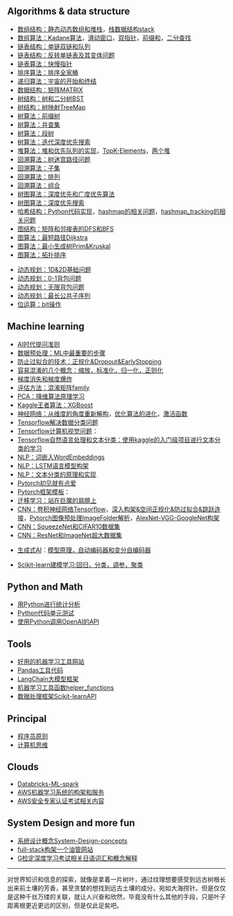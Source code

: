 ## Algorithms & data structure
- [数组结构：静态动态数组和堆栈](algo/arrays.md)，[栈数据结构stack](algo/stack.md)
- [数组算法：Kadane算法](algo/kadane.md)，[滑动窗口](algo/sliding-window.md)，[双指针](algo/two-pointers.md)，[前缀和](algo/prefix-sums.md)，[二分查找](algo/binarysearch.md)
- [链表结构：单链双链和队列](algo/linkedlist.md)
- [链表结构：反转单链表及其变体问题](algo/reverse-linkedlist.md)
- [链表算法：快慢指针](algo/fast-slow-pointers.md)
- [排序算法：排序全家桶](algo/sort.md)
- [递归算法：宇宙的开始和终结](algo/recursion.md)
- [数据结构：矩阵MATRIX](algo/matrix.md)
- [树结构：树和二分树BST](algo/binarytree.md)
- [树结构：树映射TreeMap](algo/treemap.md)
- [树算法：前缀树](algo/trie.md)
- [树算法：并查集](algo/union-find.md)
- [树算法：段树](algo/segmenttree.md)
- [树算法：迭代深度优先搜索](algo/iterativedfs.md)
- [堆算法：堆和优先队列的实现](algo/heap.md)，[TopK-Elements](algo/topk-elements.md)，[两个堆](algo/two-heaps.md)
- [回溯算法：树迷宫路径问题](algo/treemaze.md)
- [回溯算法：子集](algo/subsets.md)
- [回溯算法：排列](algo/combinations.md)
- [回溯算法：组合](algo/permutations.md)
- [树图算法：深度优先和广度优先算法](algo/dfsbfs.md)
- [树图算法：深度优先搜索](algo/dfs.md)
- [哈希结构：Python代码实现](algo/hash.md)，[hashmap的相关问题](algo/hashmap.md)，[hashmap_tracking的相关问题](algo/hashmap_tracking.md)
- [图结构：矩阵和邻接表的DFS和BFS](algo/graphs.md)
- [图算法：最短路径Dijkstra](algo/dijkstra.md)
- [图算法：最小生成树Prim&Kruskal](algo/prim-kruskal.md)
- [图算法：拓扑排序](algo/toplogical-sort.md)
<!-- [区间合并问题merge-intervals，任务调度问题印象深刻](algo/merge-intervals.md) -->
- [动态规划：1D&2D基础问题](algo/dp.md)
- [动态规划：0-1背包问题](algo/01knapsack.md)
- [动态规划：无限背包问题](algo/unboundedknapsack.md)
- [动态规划：最长公共子序列](algo/lcs.md)
- [位运算：bit操作](algo/bit-operations.md)

## Machine learning
- [AI时代提问准则](ml/ai-4-prompt.md)
- [数据预处理：ML中最重要的步骤](ml/feature-engineering.md)
- [防止过拟合的技术：正规化&Dropout&EarlyStopping](ml/overfit.md)
- [容易混淆的几个概念：缩放，标准化，归一化，正则化](ml/some-confusion-words.md)
- [梯度消失和梯度爆炸](ml/gradient-problems.md)
- [评估方法：混淆矩阵family](ml/confusion-matrix.md)
- [PCA：降维算法原理学习](ml/pca.md)
- [Kaggle王者算法：XGBoost](ml/xgboost.md)
- [神经网络：从维度的角度重新解构](ml/nn-the-dim.md)，[优化算法的进化](ml/nn-optimizer.md)，[激活函数](ml/nn-activation.md)
- [Tensorflow解决数据分类问题](ml/tensorflow-classification.md)
- [Tensorflow计算机视觉问题](ml/tensorflow-cv.md)：
- [Tensorflow自然语言处理和文本分类：使用kaggle的入门级项目进行文本分类的学习](ml/tensorflow-nlp.md)
- [NLP：词嵌入WordEmbeddings](ml/wordembeddings.md)
- [NLP：LSTM语言模型构架](ml/lstm-llm.md)
- [NLP：文本分类的原理和实现](ml/text-classification.md)
- [Pytorch初见就有点爱](ml/pytorch-firsttime.md)
- [Pytorch框架模板](ml/pytorch-template.md)：
- [迁移学习：站在巨魔的肩膀上](ml/transfer-learning.md)
- [CNN：卷积神经网络Tensorflow](ml/cnn.md)，[深入构架&空间正规化&防过拟合&跳跃连接](ml/cnn-arch.md)，[Pytorch图像预处理ImageFolder解析](ml/pytorch-imagefolder.md)，[AlexNet-VGG-GoogleNet构架](ml/cnn-3net.md)
- [CNN：SqueezeNet和CIFAR10数据集](ml/squeezenet.md)
- [CNN：ResNet和ImageNet超大数据集](ml/resnet.md)
<!-- - RNN：[循环神经网络RNN&LSTM代码实现](ml/rnn.md) -->
- [生成式AI](ml/generativeai.md)：[模型原理，自动编码器和变分自编码器](ml/autoencoders.md)
<!-- [生成对抗网络GAN解析](ml/gan.md) -->
<!-- [项目实践：简单的数据增强之基于GANs实现](ml/pj-augmentation-gans.md) -->
- [Scikit-learn建模学习:回归，分类，调参，聚类](ml/scikit-learn-data-modeling.md)

## Python and Math
- [用Python进行统计分析](python/statistics-with-python.md)
- [Python代码单元测试](python/codetest.md)
- [使用Python调用OpenAI的API](ml/open-ai.md)

## Tools
- [好用的机器学习工具网站](tools/tool-site-for-study.md)
- [Pandas工具代码](tools/pandas.md)
- [LangChain大模型框架](tools/langchain.md)
- [机器学习工具函数helper_functions](tools/ml-helper-functions.md)
- [数据处理框架Scikit-learnAPI](tools/feature-selection-sklearn.md)

## Principal
- [程序员原则](principals/whats-not-change.md)
- [计算机思维](principals/computeritize.md)

## Clouds
- [Databricks-ML-spark](clouds/databricks-ml-spark.md)
- [AWS机器学习系统的构架和服务](clouds/aws-with-ml.md)
- [AWS安全专家认证考试相关内容](clouds/aws-with-security.md)

## System Design and more fun
- [系统设计概念System-Design-concepts](morefun/system-design.md)
- [full-stack构架一个油管网站](morefun/youtube-clone.md)
- [G检定深度学习考试相关日语词汇和概念解释](morefun/gtest.md)


---
对世界知识和信息的探索，就像是拿着一片树叶，通过纹理想要感受到远古树根长出来前土壤的芳香，甚至贪婪的想找到远古土壤的成分。宛如大海捞针。但是仅仅是这种千丝万缕的关联，就让人兴奋和欣然，毕竟没有什么其他的手段，只是叶子距离根更近更远的区别，但是仅此足矣吧。
